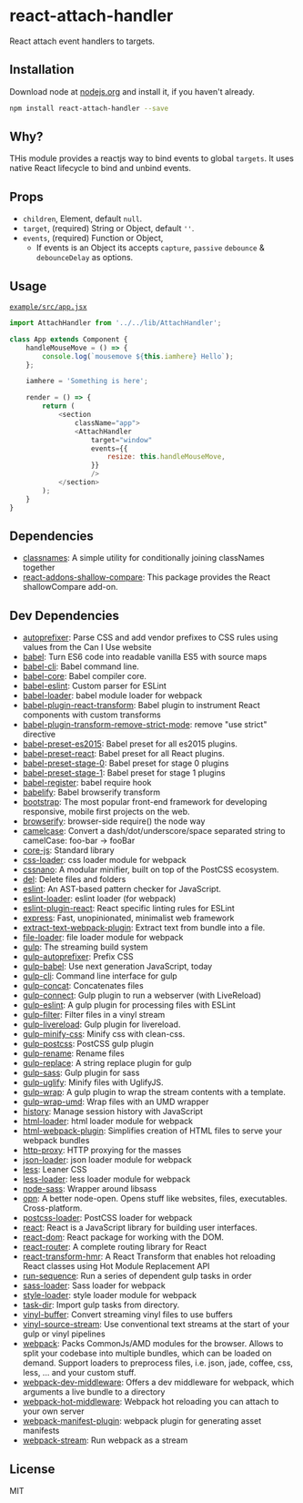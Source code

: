 # react-attach-handler

React attach event handlers to targets.

## Installation

Download node at [nodejs.org](http://nodejs.org) and install it, if you haven't already.

```sh
npm install react-attach-handler --save
```

## Why?
THis module provides a reactjs way to bind events to global `targets`. It uses native React lifecycle to bind and unbind events.

## Props
* `children`, Element, default `null`.
* `target`, (required) String or Object, default `''`.
* `events`, (required) Function or Object,
    * If events is an Object its accepts `capture`, `passive` `debounce` & `debounceDelay` as options.

## Usage
[`example/src/app.jsx`](https://github.com/sylvesteraswin/react-attach-handler/tree/master/example/src)
```js
import AttachHandler from '../../lib/AttachHandler';

class App extends Component {
    handleMouseMove = () => {
        console.log(`mousemove ${this.iamhere} Hello`);
    };

    iamhere = 'Something is here';

    render = () => {
        return (
            <section
                className="app">
                <AttachHandler
                    target="window"
                    events={{
                        resize: this.handleMouseMove,
                    }}
                    />
            </section>
        );
    }
}
```

## Dependencies

- [classnames](https://github.com/JedWatson/classnames): A simple utility for conditionally joining classNames together
- [react-addons-shallow-compare](https://github.com/facebook/react): This package provides the React shallowCompare add-on.

## Dev Dependencies

- [autoprefixer](https://github.com/postcss/autoprefixer): Parse CSS and add vendor prefixes to CSS rules using values from the Can I Use website
- [babel](https://github.com/babel/babel/tree/master/packages): Turn ES6 code into readable vanilla ES5 with source maps
- [babel-cli](https://github.com/babel/babel/tree/master/packages): Babel command line.
- [babel-core](https://github.com/babel/babel/tree/master/packages): Babel compiler core.
- [babel-eslint](https://github.com/babel/babel-eslint): Custom parser for ESLint
- [babel-loader](https://github.com/babel/babel-loader): babel module loader for webpack
- [babel-plugin-react-transform](https://github.com/gaearon/babel-plugin-react-transform): Babel plugin to instrument React components with custom transforms
- [babel-plugin-transform-remove-strict-mode](https://github.com/genify/babel-plugin-transform-remove-strict-mode): remove &quot;use strict&quot; directive
- [babel-preset-es2015](https://github.com/babel/babel/tree/master/packages): Babel preset for all es2015 plugins.
- [babel-preset-react](https://github.com/babel/babel/tree/master/packages): Babel preset for all React plugins.
- [babel-preset-stage-0](https://github.com/babel/babel/tree/master/packages): Babel preset for stage 0 plugins
- [babel-preset-stage-1](https://github.com/babel/babel/tree/master/packages): Babel preset for stage 1 plugins
- [babel-register](https://github.com/babel/babel/tree/master/packages): babel require hook
- [babelify](https://github.com/babel/babelify): Babel browserify transform
- [bootstrap](https://github.com/twbs/bootstrap): The most popular front-end framework for developing responsive, mobile first projects on the web.
- [browserify](https://github.com/substack/node-browserify): browser-side require() the node way
- [camelcase](https://github.com/sindresorhus/camelcase): Convert a dash/dot/underscore/space separated string to camelCase: foo-bar → fooBar
- [core-js](https://github.com/zloirock/core-js): Standard library
- [css-loader](https://github.com/webpack/css-loader): css loader module for webpack
- [cssnano](https://github.com/ben-eb/cssnano): A modular minifier, built on top of the PostCSS ecosystem.
- [del](https://github.com/sindresorhus/del): Delete files and folders
- [eslint](https://github.com/eslint/eslint): An AST-based pattern checker for JavaScript.
- [eslint-loader](https://github.com/MoOx/eslint-loader): eslint loader (for webpack)
- [eslint-plugin-react](https://github.com/yannickcr/eslint-plugin-react): React specific linting rules for ESLint
- [express](https://github.com/expressjs/express): Fast, unopinionated, minimalist web framework
- [extract-text-webpack-plugin](https://github.com/webpack/extract-text-webpack-plugin): Extract text from bundle into a file.
- [file-loader](https://github.com/webpack/file-loader): file loader module for webpack
- [gulp](https://github.com/gulpjs/gulp): The streaming build system
- [gulp-autoprefixer](https://github.com/sindresorhus/gulp-autoprefixer): Prefix CSS
- [gulp-babel](https://github.com/babel/gulp-babel): Use next generation JavaScript, today
- [gulp-cli](https://github.com/gulpjs/gulp-cli): Command line interface for gulp
- [gulp-concat](https://github.com/contra/gulp-concat): Concatenates files
- [gulp-connect](https://github.com/avevlad/gulp-connect): Gulp plugin to run a webserver (with LiveReload)
- [gulp-eslint](https://github.com/adametry/gulp-eslint): A gulp plugin for processing files with ESLint
- [gulp-filter](https://github.com/sindresorhus/gulp-filter): Filter files in a vinyl stream
- [gulp-livereload](https://github.com/vohof/gulp-livereload): Gulp plugin for livereload.
- [gulp-minify-css](https://github.com/sylvesteraswin/react-attach-handler.git): Minify css with clean-css.
- [gulp-postcss](https://github.com/postcss/gulp-postcss): PostCSS gulp plugin
- [gulp-rename](https://github.com/hparra/gulp-rename): Rename files
- [gulp-replace](https://github.com/lazd/gulp-replace): A string replace plugin for gulp
- [gulp-sass](https://github.com/dlmanning/gulp-sass): Gulp plugin for sass
- [gulp-uglify](https://github.com/terinjokes/gulp-uglify): Minify files with UglifyJS.
- [gulp-wrap](https://github.com/adamayres/gulp-wrap): A gulp plugin to wrap the stream contents with a template.
- [gulp-wrap-umd](https://github.com/phated/gulp-wrap-umd): Wrap files with an UMD wrapper
- [history](https://github.com/mjackson/history): Manage session history with JavaScript
- [html-loader](https://github.com/webpack/html-loader): html loader module for webpack
- [html-webpack-plugin](https://github.com/ampedandwired/html-webpack-plugin): Simplifies creation of HTML files to serve your webpack bundles
- [http-proxy](https://github.com/nodejitsu/node-http-proxy): HTTP proxying for the masses
- [json-loader](https://github.com/webpack/json-loader): json loader module for webpack
- [less](https://github.com/less/less.js): Leaner CSS
- [less-loader](https://github.com/webpack/less-loader): less loader module for webpack
- [node-sass](https://github.com/sass/node-sass): Wrapper around libsass
- [opn](https://github.com/sindresorhus/opn): A better node-open. Opens stuff like websites, files, executables. Cross-platform.
- [postcss-loader](https://github.com/postcss/postcss-loader): PostCSS loader for webpack
- [react](https://github.com/facebook/react): React is a JavaScript library for building user interfaces.
- [react-dom](https://github.com/facebook/react): React package for working with the DOM.
- [react-router](https://github.com/reactjs/react-router): A complete routing library for React
- [react-transform-hmr](https://github.com/gaearon/react-transform-hmr): A React Transform that enables hot reloading React classes using Hot Module Replacement API
- [run-sequence](https://github.com/OverZealous/run-sequence): Run a series of dependent gulp tasks in order
- [sass-loader](https://github.com/jtangelder/sass-loader): Sass loader for webpack
- [style-loader](https://github.com/webpack/style-loader): style loader module for webpack
- [task-dir](https://github.com/vn38minhtran/task-dir): Import gulp tasks from directory.
- [vinyl-buffer](https://github.com/hughsk/vinyl-buffer): Convert streaming vinyl files to use buffers
- [vinyl-source-stream](https://github.com/hughsk/vinyl-source-stream): Use conventional text streams at the start of your gulp or vinyl pipelines
- [webpack](https://github.com/webpack/webpack): Packs CommonJs/AMD modules for the browser. Allows to split your codebase into multiple bundles, which can be loaded on demand. Support loaders to preprocess files, i.e. json, jade, coffee, css, less, ... and your custom stuff.
- [webpack-dev-middleware](https://github.com/webpack/webpack-dev-middleware): Offers a dev middleware for webpack, which arguments a live bundle to a directory
- [webpack-hot-middleware](https://github.com/glenjamin/webpack-hot-middleware): Webpack hot reloading you can attach to your own server
- [webpack-manifest-plugin](https://github.com/danethurber/webpack-manifest-plugin): webpack plugin for generating asset manifests
- [webpack-stream](https://github.com/shama/webpack-stream): Run webpack as a stream


## License

MIT
